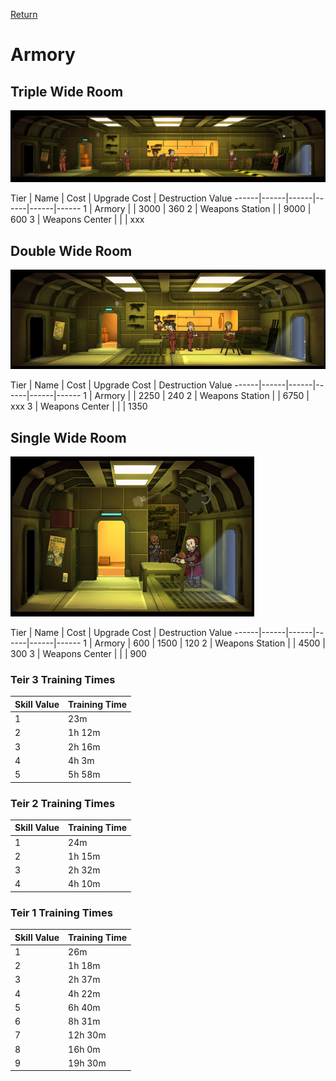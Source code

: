 [Return](../README.md)

Armory
===========

## Triple Wide Room

![Armory](t1images/triplearmory.jpg)

Tier | Name | Cost | Upgrade Cost | Destruction Value
------|------|------|------|------|------
1 | Armory | | 3000 | 360
2 | Weapons Station | | 9000 | 600
3 | Weapons Center | | | xxx

## Double Wide Room

![Armory](t1images/doublearmory.jpg)

Tier | Name | Cost | Upgrade Cost | Destruction Value
------|------|------|------|------|------
1 | Armory | | 2250 | 240
2 | Weapons Station | | 6750 | xxx
3 | Weapons Center | | | 1350

## Single Wide Room

![Armory](t2images/singleweaponsstation.jpg)

Tier | Name | Cost | Upgrade Cost | Destruction Value
------|------|------|------|------|------
1 | Armory | 600 | 1500 | 120
2 | Weapons Station | | 4500 | 300
3 | Weapons Center | | | 900

### Teir 3 Training Times

Skill Value | Training Time
------|------
1 | 23m
2 | 1h 12m
3 | 2h 16m
4 | 4h 3m
5 | 5h 58m

### Teir 2 Training Times

Skill Value | Training Time
------|------
1 | 24m
2 | 1h 15m
3 | 2h 32m
4 | 4h 10m

### Teir 1 Training Times

Skill Value | Training Time
------|------
1 | 26m
2 | 1h 18m
3 | 2h 37m
4 | 4h 22m
5 | 6h 40m
6 | 8h 31m
7 | 12h 30m
8 | 16h 0m
9 | 19h 30m
